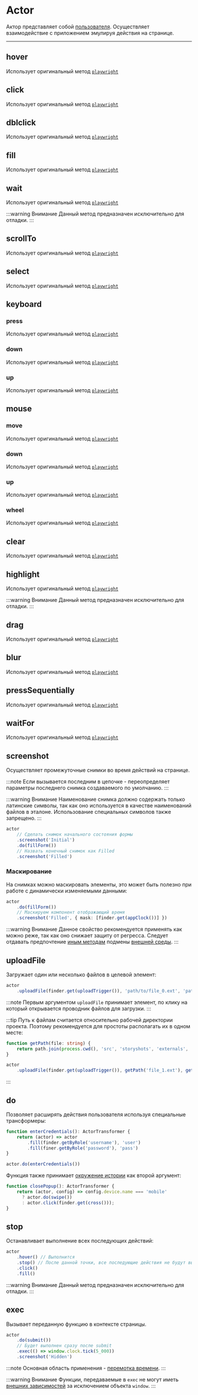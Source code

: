 # Actor

Актор представляет собой [пользователя](/specification/requirements/user). Осуществляет взаимодействие с приложением эмулируя действия на странице.

---

## hover

Использует оригинальный метод [`playwright`](https://playwright.dev/docs/api/class-locator#locator-hover)

## click

Использует оригинальный метод [`playwright`](https://playwright.dev/docs/api/class-locator#locator-click)

## dblclick

Использует оригинальный метод [`playwright`](https://playwright.dev/docs/api/class-locator#locator-dblclick)

## fill

Использует оригинальный метод [`playwright`](https://playwright.dev/docs/api/class-locator#locator-fill)

## wait

Использует оригинальный метод [`playwright`](https://playwright.dev/docs/api/class-frame#frame-wait-for-timeout)

:::warning Внимание
Данный метод предназначен исключительно для отладки.
:::

## scrollTo

Использует оригинальный метод
[`playwright`](https://playwright.dev/docs/api/class-locator#locator-scroll-into-view-if-needed)

## select

Использует оригинальный метод [`playwright`](https://playwright.dev/docs/api/class-locator#locator-select-option)

## keyboard

### press

Использует оригинальный метод [`playwright`](https://playwright.dev/docs/api/class-keyboard#keyboard-press)

### down

Использует оригинальный метод [`playwright`](https://playwright.dev/docs/api/class-keyboard#keyboard-down)

### up

Использует оригинальный метод [`playwright`](https://playwright.dev/docs/api/class-keyboard#keyboard-up)

## mouse

### move

Использует оригинальный метод [`playwright`](https://playwright.dev/docs/api/class-mouse#mouse-move)

### down

Использует оригинальный метод [`playwright`](https://playwright.dev/docs/api/class-mouse#mouse-down)

### up

Использует оригинальный метод [`playwright`](https://playwright.dev/docs/api/class-mouse#mouse-up)

### wheel

Использует оригинальный метод [`playwright`](https://playwright.dev/docs/api/class-mouse#mouse-wheel)

## clear

Использует оригинальный метод [`playwright`](https://playwright.dev/docs/api/class-locator#locator-clear)

## highlight

Использует оригинальный метод [`playwright`](https://playwright.dev/docs/api/class-locator#locator-highlight)

:::warning Внимание
Данный метод предназначен исключительно для отладки.
:::

## drag

Использует оригинальный метод [`playwright`](https://playwright.dev/docs/api/class-locator#locator-drag-to)

## blur

Использует оригинальный метод [`playwright`](https://playwright.dev/docs/api/class-locator#locator-blur)

## pressSequentially

Использует оригинальный метод [`playwright`](https://playwright.dev/docs/api/class-locator#locator-press-sequentially)

## waitFor

Использует оригинальный метод [`playwright`](https://playwright.dev/docs/api/class-locator#locator-wait-for)

## screenshot

Осуществляет промежуточные снимки во время действий на странице.

:::note
Если вызывается последним в цепочке - переопределяет параметры последнего снимка создаваемого по умолчанию.
:::

:::warning Внимание
Наименование снимка должно содержать только латинские символы, так как оно используется в качестве наименований файлов в
эталоне. Использование специальных символов также запрещено.
:::

```ts
actor
    // Сделать снимок начального состояния формы
    .screenshot('Initial')
    .do(fillForm())
    // Назвать конечный снимок как Filled
    .screenshot('Filled')
```

### Маскирование

На снимках можно маскировать элементы, это может быть полезно при работе с динамически изменяемыми данными:

```ts
actor
    .do(fillForm())
    // Маскируем компонент отображающий время
    .screenshot('Filled', { mask: [finder.get(appClock())] })
```

:::warning Внимание
Данное свойство рекомендуется применять как можно реже, так как оно снижает защиту от регресса. Следует отдавать
предпочтение [иным методам](/patterns/replace) подмены [внешней среды](/specification/requirements/env).
:::

## uploadFile

Загружает один или несколько файлов в целевой элемент:

```ts
actor
    .uploadFile(finder.get(uploadTrigger()), 'path/to/file_0.ext', 'path/to/file_1.ext')
```

:::note
Первым аргументом `uploadFile` принимает элемент, по клику на который открывается проводник файлов для загрузки.
:::

:::tip
Путь к файлам считается относительно рабочей директории проекта. Поэтому рекомендуется для простоты располагать их в
одном месте:

```ts
function getPath(file: string) {
    return path.join(process.cwd(), 'src', 'storyshots', 'externals', 'stub-files', file);
}

actor
    .uploadFile(finder.get(uploadTrigger()), getPath('file_1.ext'), getPath('file_2.ext'))
```

:::

## do

Позволяет расширять действия пользователя используя специальные трансформеры:

```ts
function enterCredentials(): ActorTransformer {
    return (actor) => actor
        .fill(finder.getByRole('username'), 'user')
        .fill(finer.getByRole('password'), 'pass')
}

actor.do(enterCredentials())
```

Функция также принимает [окружение истории](/API/story-elements/story-config) как второй аргумент:

```ts
function closePopup(): ActorTransformer {
    return (actor, config) => config.device.name === 'mobile'
      ? actor.do(swipe())
      : actor.click(finder.get(cross()));
}
```

## stop

Останавливает выполнение всех последующих действий:

```ts
actor
    .hover() // Выполнится
    .stop() // После данной точки, все последующие действия не будут выполнены
    .click()
    .fill()
```

:::warning Внимание
Данный метод предназначен исключительно для отладки.
:::

## exec

Вызывает переданную функцию в контексте страницы.

```ts
actor
    .do(submit())
    // Будет выполнен сразу после submit
    .exec(() => window.clock.tick(5_000))
    .screenshot('Hidden')
```

:::note
Основная область применения - [перемотка времени](/modules/web-api).
:::

:::warning Внимание
Функции, передаваемые в `exec` не могут иметь [внешних зависимостей](/specification/requirements/env) за исключением объекта `window`.
:::
